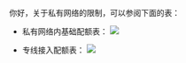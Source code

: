 你好，关于私有网络的限制，可以参阅下面的表：

- 私有网络内基础配额表：
![](http://imgcache.tce.fsphere.cn/static/mc.qcloudimg.com/static/img/6032cd4d25141548e4570f755b6b550e/image.png)

- 专线接入配额表：
![](http://imgcache.tce.fsphere.cn/static/mc.qcloudimg.com/static/img/02b0a7cdeb9bd7bb9a2d4001e4e3d965/image.png)
